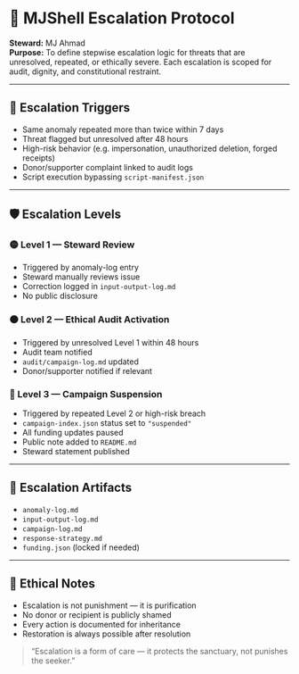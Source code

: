 # 🚨 MJShell Escalation Protocol

**Steward:** MJ Ahmad  
**Purpose:** To define stepwise escalation logic for threats that are unresolved, repeated, or ethically severe. Each escalation is scoped for audit, dignity, and constitutional restraint.

---

## 🧭 Escalation Triggers

- Same anomaly repeated more than twice within 7 days  
- Threat flagged but unresolved after 48 hours  
- High-risk behavior (e.g. impersonation, unauthorized deletion, forged receipts)  
- Donor/supporter complaint linked to audit logs  
- Script execution bypassing `script-manifest.json`

---

## 🛡️ Escalation Levels

### 🟡 Level 1 — Steward Review

- Triggered by anomaly-log entry  
- Steward manually reviews issue  
- Correction logged in `input-output-log.md`  
- No public disclosure

### 🟠 Level 2 — Ethical Audit Activation

- Triggered by unresolved Level 1 within 48 hours  
- Audit team notified  
- `audit/campaign-log.md` updated  
- Donor/supporter notified if relevant

### 🔴 Level 3 — Campaign Suspension

- Triggered by repeated Level 2 or high-risk breach  
- `campaign-index.json` status set to `"suspended"`  
- All funding updates paused  
- Public note added to `README.md`  
- Steward statement published

---

## 🧾 Escalation Artifacts

- `anomaly-log.md`  
- `input-output-log.md`  
- `campaign-log.md`  
- `response-strategy.md`  
- `funding.json` (locked if needed)

---

## 🧠 Ethical Notes

- Escalation is not punishment — it is purification  
- No donor or recipient is publicly shamed  
- Every action is documented for inheritance  
- Restoration is always possible after resolution

> “Escalation is a form of care — it protects the sanctuary, not punishes the seeker.”

